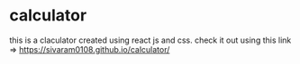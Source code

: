 # calculator
this is a claculator created using react js and css.
check it out using this link => https://sivaram0108.github.io/calculator/

 
